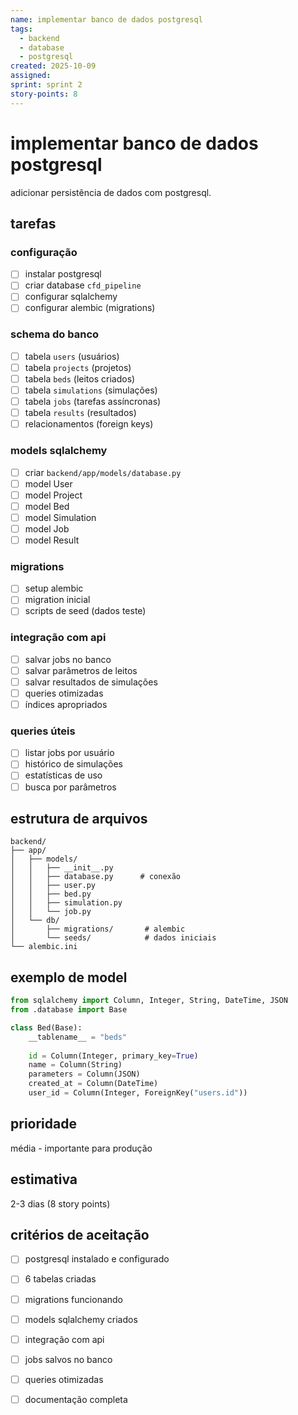 ```yaml
---
name: implementar banco de dados postgresql
tags:
  - backend
  - database
  - postgresql
created: 2025-10-09
assigned: 
sprint: sprint 2
story-points: 8
---
```


# implementar banco de dados postgresql

adicionar persistência de dados com postgresql.

## tarefas

### configuração
- [ ] instalar postgresql
- [ ] criar database `cfd_pipeline`
- [ ] configurar sqlalchemy
- [ ] configurar alembic (migrations)

### schema do banco
- [ ] tabela `users` (usuários)
- [ ] tabela `projects` (projetos)
- [ ] tabela `beds` (leitos criados)
- [ ] tabela `simulations` (simulações)
- [ ] tabela `jobs` (tarefas assíncronas)
- [ ] tabela `results` (resultados)
- [ ] relacionamentos (foreign keys)

### models sqlalchemy
- [ ] criar `backend/app/models/database.py`
- [ ] model User
- [ ] model Project
- [ ] model Bed
- [ ] model Simulation
- [ ] model Job
- [ ] model Result

### migrations
- [ ] setup alembic
- [ ] migration inicial
- [ ] scripts de seed (dados teste)

### integração com api
- [ ] salvar jobs no banco
- [ ] salvar parâmetros de leitos
- [ ] salvar resultados de simulações
- [ ] queries otimizadas
- [ ] índices apropriados

### queries úteis
- [ ] listar jobs por usuário
- [ ] histórico de simulações
- [ ] estatísticas de uso
- [ ] busca por parâmetros

## estrutura de arquivos

```
backend/
├── app/
│   ├── models/
│   │   ├── __init__.py
│   │   ├── database.py      # conexão
│   │   ├── user.py
│   │   ├── bed.py
│   │   ├── simulation.py
│   │   └── job.py
│   └── db/
│       ├── migrations/       # alembic
│       └── seeds/            # dados iniciais
└── alembic.ini
```

## exemplo de model

```python
from sqlalchemy import Column, Integer, String, DateTime, JSON
from .database import Base

class Bed(Base):
    __tablename__ = "beds"
    
    id = Column(Integer, primary_key=True)
    name = Column(String)
    parameters = Column(JSON)
    created_at = Column(DateTime)
    user_id = Column(Integer, ForeignKey("users.id"))
```

## prioridade
média - importante para produção

## estimativa
2-3 dias (8 story points)

## critérios de aceitação
- [ ] postgresql instalado e configurado
- [ ] 6 tabelas criadas
- [ ] migrations funcionando
- [ ] models sqlalchemy criados
- [ ] integração com api
- [ ] jobs salvos no banco
- [ ] queries otimizadas
- [ ] documentação completa

